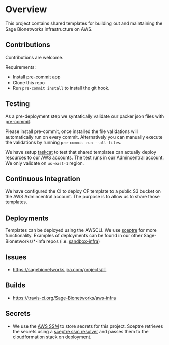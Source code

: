 # Overview
This project contains shared templates for building out and maintaining the
Sage Bionetworks infrastructure on AWS.

## Contributions
Contributions are welcome.

Requirements:
* Install [pre-commit](https://pre-commit.com/#install) app
* Clone this repo
* Run `pre-commit install` to install the git hook.

## Testing
As a pre-deployment step we syntatically validate our packer json
files with [pre-commit](https://pre-commit.com).

Please install pre-commit, once installed the file validations will
automatically run on every commit.  Alternatively you can manually
execute the validations by running `pre-commit run --all-files`.

We have setup [taskcat](https://github.com/aws-quickstart/taskcat) to test
that shared templates can actually deploy resources to our AWS accounts.
The test runs in our Admincentral account.  We only validate on `us-east-1`
region.

## Continuous Integration
We have configured the CI to deploy CF template to a public S3 bucket on the
AWS Admincentral account.  The purpose is to allow us to share those templates.

## Deployments
Templates can be deployed using the AWSCLI.  We use [sceptre](https://github.com/cloudreach/sceptre)
for more functionality.  Examples of deployments can be found in our
other Sage-Bionetworks/*-infa repos
(i.e. [sandbox-infra](https://github.com/Sage-Bionetworks/sandbox-infra))

## Issues
* https://sagebionetworks.jira.com/projects/IT

## Builds
* https://travis-ci.org/Sage-Bionetworks/aws-infra

## Secrets
* We use the [AWS SSM](https://docs.aws.amazon.com/systems-manager/latest/userguide/systems-manager-paramstore.html)
to store secrets for this project.  Sceptre retrieves the secrets using
a [sceptre ssm resolver](https://github.com/cloudreach/sceptre/tree/v1/contrib/ssm-resolver)
and passes them to the cloudformation stack on deployment.
